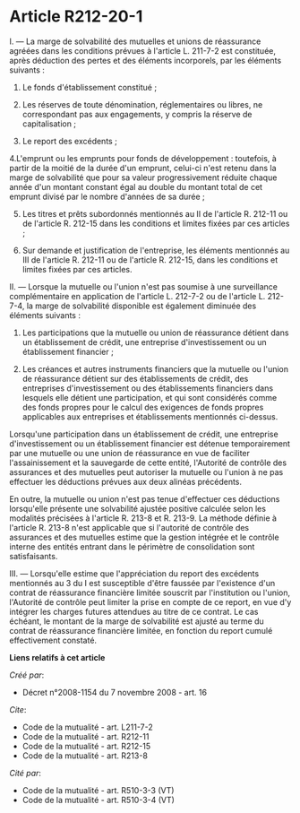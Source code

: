 # Article R212-20-1

I. ― La marge de solvabilité des mutuelles et unions de réassurance agréées dans les conditions prévues à l'article L.
211-7-2 est constituée, après déduction des pertes et des éléments incorporels, par les éléments suivants : 

1. Le fonds d'établissement constitué ; 

2. Les réserves de toute dénomination, réglementaires ou libres, ne correspondant pas aux engagements, y compris la réserve
de capitalisation ; 

3. Le report des excédents ; 

4.L'emprunt ou les emprunts pour fonds de développement : toutefois, à partir de la moitié de la durée d'un emprunt, celui-ci
n'est retenu dans la marge de solvabilité que pour sa valeur progressivement réduite chaque année d'un montant constant égal
au double du montant total de cet emprunt divisé par le nombre d'années de sa durée ; 

5. Les titres et prêts subordonnés mentionnés au II de l'article R. 212-11 ou de l'article R. 212-15 dans les conditions et
limites fixées par ces articles ; 

6. Sur demande et justification de l'entreprise, les éléments mentionnés au III de l'article R. 212-11 ou de l'article R.
212-15, dans les conditions et limites fixées par ces articles. 

II. ― Lorsque la mutuelle ou l'union n'est pas soumise à une surveillance complémentaire en application de l'article L.
212-7-2 ou de l'article L. 212-7-4, la marge de solvabilité disponible est également diminuée des éléments suivants : 

1. Les participations que la mutuelle ou union de réassurance détient dans un établissement de crédit, une entreprise
d'investissement ou un établissement financier ; 

2. Les créances et autres instruments financiers que la mutuelle ou l'union de réassurance détient sur des établissements de
crédit, des entreprises d'investissement ou des établissements financiers dans lesquels elle détient une participation, et
qui sont considérés comme des fonds propres pour le calcul des exigences de fonds propres applicables aux entreprises et
établissements mentionnés ci-dessus. 

Lorsqu'une participation dans un établissement de crédit, une entreprise d'investissement ou un établissement financier est
détenue temporairement par une mutuelle ou une union de réassurance en vue de faciliter l'assainissement et la sauvegarde de
cette entité, l'Autorité de contrôle des assurances et des mutuelles peut autoriser la mutuelle ou l'union à ne pas effectuer
les déductions prévues aux deux alinéas précédents. 

En outre, la mutuelle ou union n'est pas tenue d'effectuer ces déductions lorsqu'elle présente une solvabilité ajustée
positive calculée selon les modalités précisées à l'article R. 213-8 et R. 213-9. La méthode définie à l'article R. 213-8
n'est applicable que si l'autorité de contrôle des assurances et des mutuelles estime que la gestion intégrée et le contrôle
interne des entités entrant dans le périmètre de consolidation sont satisfaisants. 

III. ― Lorsqu'elle estime que l'appréciation du report des excédents mentionnés au 3 du I est susceptible d'être faussée par
l'existence d'un contrat de réassurance financière limitée souscrit par l'institution ou l'union, l'Autorité de contrôle peut
limiter la prise en compte de ce report, en vue d'y intégrer les charges futures attendues au titre de ce contrat. Le cas
échéant, le montant de la marge de solvabilité est ajusté au terme du contrat de réassurance financière limitée, en fonction
du report cumulé effectivement constaté.

**Liens relatifs à cet article**

_Créé par_:

  - Décret n°2008-1154 du 7 novembre 2008 - art. 16

_Cite_:

  - Code de la mutualité - art. L211-7-2
  - Code de la mutualité - art. R212-11
  - Code de la mutualité - art. R212-15
  - Code de la mutualité - art. R213-8

_Cité par_:

  - Code de la mutualité - art. R510-3-3 (VT)
  - Code de la mutualité - art. R510-3-4 (VT)
